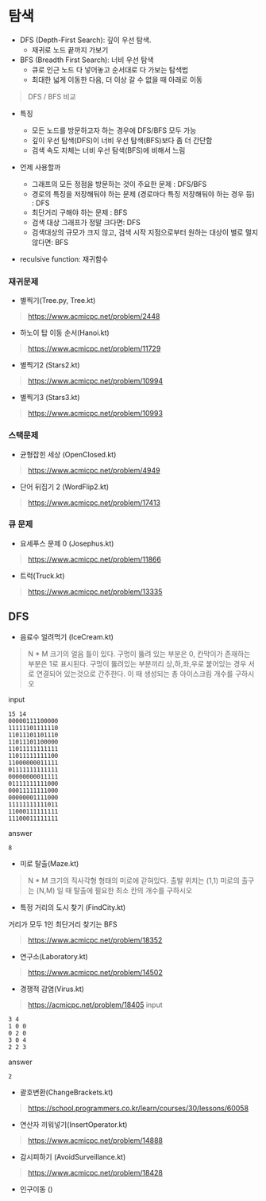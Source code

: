 # 탐색
- DFS (Depth-First Search): 깊이 우선 탐색.
  - 재귀로 노드 끝까지 가보기
- BFS (Breadth First Search): 너비 우선 탐색
  - 큐로 인근 노드 다 넣어놓고 순서대로 다 가보는 탐색법
  - 최대한 넓게 이동한 다음, 더 이상 갈 수 없을 때 아래로 이동
> DFS / BFS 비교
> 
- 특징
  - 모든 노드를 방문하고자 하는 경우에 DFS/BFS 모두 가능
  - 깊이 우선 탐색(DFS)이 너비 우선 탐색(BFS)보다 좀 더 간단함
  - 검색 속도 자체는 너비 우선 탐색(BFS)에 비해서 느림
- 언제 사용할까
  - 그래프의 모든 정점을 방문하는 것이 주요한 문제 : DFS/BFS
  - 경로의 특징을 저장해둬야 하는 문제 (경로마다 특징 저장해둬야 하는 경우 등) : DFS
  - 최단거리 구해야 하는 문제 : BFS
  - 검색 대상 그래프가 정말 크다면: DFS
  - 검색대상의 규모가 크지 않고, 검색 시작 지점으로부터 원하는 대상이 별로 멀지 않다면: BFS

- reculsive function: 재귀함수

### 재귀문제
- 별찍기(Tree.py, Tree.kt)
> https://www.acmicpc.net/problem/2448
- 하노이 탑 이동 순서(Hanoi.kt)
> https://www.acmicpc.net/problem/11729
- 별찍기2 (Stars2.kt)
> https://www.acmicpc.net/problem/10994
- 별찍기3 (Stars3.kt)
> https://www.acmicpc.net/problem/10993

### 스택문제
- 균형잡힌 세상 (OpenClosed.kt)
> https://www.acmicpc.net/problem/4949
- 단어 뒤집기 2 (WordFlip2.kt)
> https://www.acmicpc.net/problem/17413

### 큐 문제
- 요세푸스 문제 0 (Josephus.kt)
> https://www.acmicpc.net/problem/11866
- 트럭(Truck.kt)
> https://www.acmicpc.net/problem/13335

## DFS
- 음료수 얼려먹기 (IceCream.kt)
> N * M 크기의 얼음 틀이 있다. 구멍이 뚫려 있는 부분은 0, 칸막이가 존재하는 부분은 1로 표시된다. 구멍이 뚫려있는 부분끼리 상,하,좌,우로 붙어있는 경우 서로 연결되어 있는것으로 간주한다. 이 때 생성되는 총 아이스크림 개수를 구하시오

input
```
15 14
00000111100000
11111101111110
11011101101110
11011101100000
11011111111111
11011111111100
11000000011111
01111111111111
00000000011111
01111111111000
00011111111000
00000001111000
11111111111011
11000111111111
11100011111111
```
answer
```
8
```
 
- 미로 탈출(Maze.kt)
> N * M 크기의 직사각형 형태의 미로에 갇혀있다. 출발 위치는 (1,1) 미로의 출구는 (N,M) 일 때 탈출에 필요한 최소 칸의 개수를 구하시오

- 특정 거리의 도시 찾기 (FindCity.kt)

거리가 모두 1인 최단거리 찾기는 BFS 
> https://www.acmicpc.net/problem/18352


- 연구소(Laboratory.kt)
> https://www.acmicpc.net/problem/14502

- 경쟁적 감염(Virus.kt)
> https://acmicpc.net/problem/18405
input
```
3 4
1 0 0
0 2 0
3 0 4
2 2 3
```
answer
```
2
```

- 괄호변환(ChangeBrackets.kt)
> https://school.programmers.co.kr/learn/courses/30/lessons/60058

- 연산자 끼워넣기(InsertOperator.kt)
> https://www.acmicpc.net/problem/14888

- 감시피하기 (AvoidSurveillance.kt)
> https://www.acmicpc.net/problem/18428

- 인구이동 ()